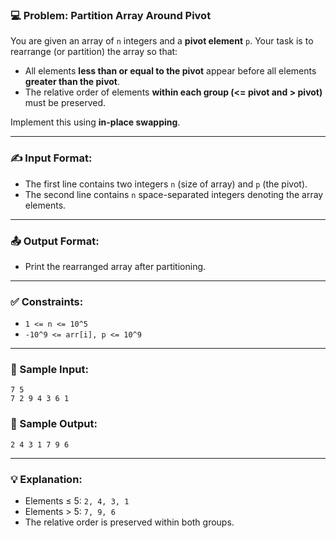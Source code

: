 
### 💻 Problem: Partition Array Around Pivot

You are given an array of `n` integers and a **pivot element** `p`. Your task is to rearrange (or partition) the array so that:

- All elements **less than or equal to the pivot** appear before all elements **greater than the pivot**.
- The relative order of elements **within each group (<= pivot and > pivot)** must be preserved.

Implement this using **in-place swapping**.  

---

### ✍️ Input Format:
- The first line contains two integers `n` (size of array) and `p` (the pivot).
- The second line contains `n` space-separated integers denoting the array elements.

---

### 📤 Output Format:
- Print the rearranged array after partitioning.

---

### ✅ Constraints:
- `1 <= n <= 10^5`  
- `-10^9 <= arr[i], p <= 10^9`

---

### 🧪 Sample Input:
```
7 5
7 2 9 4 3 6 1
```

### 🎯 Sample Output:
```
2 4 3 1 7 9 6
```

---

### 💡 Explanation:
- Elements ≤ 5: `2, 4, 3, 1`
- Elements > 5: `7, 9, 6`
- The relative order is preserved within both groups.

